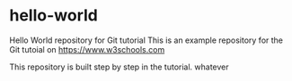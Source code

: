 # hello-world
Hello World repository for Git tutorial
This is an example repository for the Git tutoial on https://www.w3schools.com

This repository is built step by step in the tutorial.  whatever
